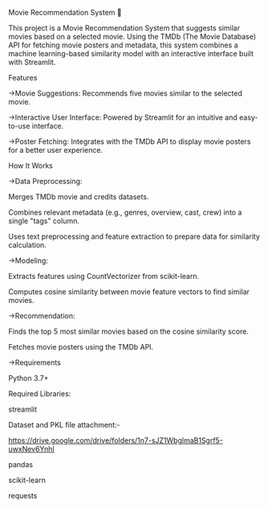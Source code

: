 Movie Recommendation System 🎥

This project is a Movie Recommendation System that suggests similar movies based on a selected movie. Using the TMDb (The Movie Database) API for fetching movie posters and metadata, this system combines a machine learning-based similarity model with an interactive interface built with Streamlit.

Features

->Movie Suggestions: Recommends five movies similar to the selected movie.

->Interactive User Interface: Powered by Streamlit for an intuitive and easy-to-use interface.

->Poster Fetching: Integrates with the TMDb API to display movie posters for a better user experience.

How It Works

->Data Preprocessing:

Merges TMDb movie and credits datasets.

Combines relevant metadata (e.g., genres, overview, cast, crew) into a single "tags" column.

Uses text preprocessing and feature extraction to prepare data for similarity calculation.

->Modeling:

Extracts features using CountVectorizer from scikit-learn.

Computes cosine similarity between movie feature vectors to find similar movies.

->Recommendation:

Finds the top 5 most similar movies based on the cosine similarity score.


Fetches movie posters using the TMDb API.

->Requirements

Python 3.7+

Required Libraries:

streamlit

Dataset and PKL file attachment:-

https://drive.google.com/drive/folders/1n7-sJZ1WbglmaB1Sgrf5-uwxNev6YnhI

pandas

scikit-learn

requests


